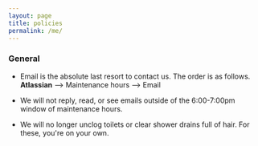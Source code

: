 ```yaml
---
layout: page
title: policies
permalink: /me/
---
```


### General 
- Email is the absolute last resort to contact us. The order is as follows.
**Atlassian** --> Maintenance hours --> Email

- We will not reply, read, or see emails outside of the 6:00-7:00pm window of maintenance hours.

- We will no longer unclog toilets or clear shower drains full of hair. For these, you're on your own.
